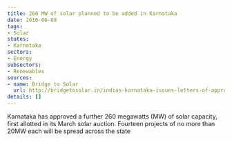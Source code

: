 ```yaml
---
title: 260 MW of solar planned to be added in Karnataka
date: 2016-06-09
tags:
- Solar
states:
- Karnataka
sectors:
- Energy
subsectors:
- Renewables
sources:
- name: Bridge to Solar
  url: http://bridgetosolar.in/indias-karnataka-issues-letters-of-approval-for-another-260mw-solar/
details: []
---
```


Karnataka has approved a further 260 megawatts (MW) of solar capacity, first allotted in its March solar auction. Fourteen projects of no more than 20MW each will be spread across the state
